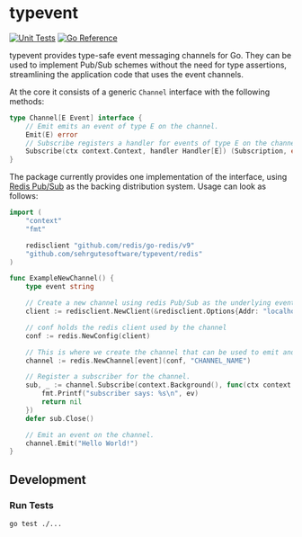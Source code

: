 # typevent

[![Unit Tests](https://github.com/sehrgutesoftware/typevent/actions/workflows/test.yml/badge.svg)](https://github.com/sehrgutesoftware/typevent/actions/workflows/test.yml)
[![Go Reference](https://pkg.go.dev/badge/github.com/sehrgutesoftware/typevent.svg)](https://pkg.go.dev/github.com/sehrgutesoftware/typevent)

typevent provides type-safe event messaging channels for Go. They can be used to implement Pub/Sub schemes without the need for type assertions, streamlining the application code that uses the event channels.

At the core it consists of a generic `Channel` interface with the following methods:

```go
type Channel[E Event] interface {
    // Emit emits an event of type E on the channel.
    Emit(E) error
    // Subscribe registers a handler for events of type E on the channel.
    Subscribe(ctx context.Context, handler Handler[E]) (Subscription, error)
}
```

The package currently provides one implementation of the interface, using [Redis Pub/Sub](https://redis.io/docs/interact/pubsub/) as the backing distribution system. Usage can look as follows:

```go
import (
    "context"
    "fmt"

    redisclient "github.com/redis/go-redis/v9"
    "github.com/sehrgutesoftware/typevent/redis"
)

func ExampleNewChannel() {
    type event string

    // Create a new channel using redis Pub/Sub as the underlying event bus.
    client := redisclient.NewClient(&redisclient.Options{Addr: "localhost:6379"})

    // conf holds the redis client used by the channel
    conf := redis.NewConfig(client)

    // This is where we create the channel that can be used to emit and subscribe to events
    channel := redis.NewChannel[event](conf, "CHANNEL_NAME")

    // Register a subscriber for the channel.
    sub, _ := channel.Subscribe(context.Background(), func(ctx context.Context, ev event) error {
        fmt.Printf("subscriber says: %s\n", ev)
        return nil
    })
    defer sub.Close()

    // Emit an event on the channel.
    channel.Emit("Hello World!")
}

```

## Development
### Run Tests
```sh
go test ./...
```

